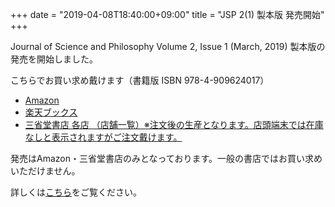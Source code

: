 +++
date = "2019-04-08T18:40:00+09:00"
title = "JSP 2(1) 製本版 発売開始"
+++

Journal of Science and Philosophy Volume 2, Issue 1 (March, 2019) 製本版の発売を開始しました。

こちらでお買い求め戴けます（書籍版 ISBN 978-4-909624017）

* [Amazon](https://www.amazon.co.jp/dp/4909624015/)
* [楽天ブックス](https://books.rakuten.co.jp/rb/15899126/)
* [三省堂書店 各店 （店舗一覧）※注文後の生産となります。店頭端末では在庫なしと表示されますがご注文戴けます。](https://www.books-sanseido.co.jp/shop/)

発売はAmazon・三省堂書店のみとなっております。一般の書店ではお買い求めいただけません。


詳しくは[こちら](/jsp_contents/jsp_2_1)をご覧ください。


